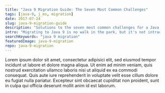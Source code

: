```yaml
---
title: "Java 9 Migration Guide: The Seven Most Common Challenges"
tags: [java-9, j_ms, migration]
date: 2017-07-24
slug: java-9-migration-guide
description: "Solutions to the seven most common challenges for a Java 9 migration. Each of them explained with background, symptoms, and fixes."
intro: "Migrating to Java 9 is no walk in the park, but it's not intractable either. If you know how to fix these seven most common problems, you'll be able to power through and make your project Java 9 compatible."
searchKeywords: "java 9 migration"
featuredImage: java-9-migration
repo: java-9-migration
---
```


Lorem ipsum dolor sit amet, consectetur adipisici elit, sed eiusmod tempor incidunt ut labore et dolore magna aliqua.
Ut enim ad minim veniam, quis nostrud exercitation ullamco laboris nisi ut aliquid ex ea commodi consequat.
Quis aute iure reprehenderit in voluptate velit esse cillum dolore eu fugiat nulla pariatur.
Excepteur sint obcaecat cupiditat non proident, sunt in culpa qui officia deserunt mollit anim id est laborum.